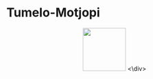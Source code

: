 # Tumelo-Motjopi
<div id="header" align="center">
 <img src="https://giphy.com/stickers/hacktiv8-coding-codingfromhome-fromhome-M9gbBd9nbDrOTu1Mqx" Width="100">
<\div>
